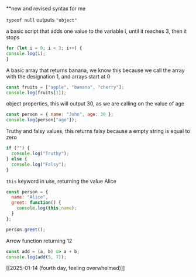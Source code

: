**new and revised syntax for me

`typeof null`  outputs `"object"`

a basic script that adds one value to the variable i, until it reaches 3, then it stops
```javascript
for (let i = 0; i < 3; i++) {
console.log(i);
}
```

A basic array that returns banana, we know this because we call the array with the designation 1, and arrays start at 0

```javascript
const fruits = ["apple", "banana", "cherry"];
console.log(fruits[1]);
```

object properties, this will output 30, as we are calling on the value of age

```javascript
const person = { name: "John", age: 30 };
console.log(person["age"]);
```

Truthy and falsy values, this returns falsy because a empty string is equal to zero

```javascript
if ("") {
  console.log("Truthy");
} else {
  console.log("Falsy");
}
```

`this` keyword in use, returning the value Alice

```javascript
const person = {
  name: "Alice",
  greet: function() {
    console.log(this.name);
  }
};

person.greet();
```

Arrow function returning 12

```javascript
const add = (a, b) => a + b;
console.log(add(5, 7));
```

[[2025-01-14 (fourth day, feeling overwhelmed)]]







